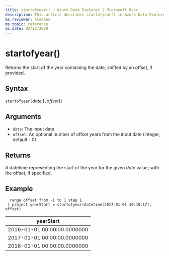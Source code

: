 ```yaml
---
title: startofyear() - Azure Data Explorer | Microsoft Docs
description: This article describes startofyear() in Azure Data Explorer.
ms.reviewer: alexans
ms.topic: reference
ms.date: 02/13/2020
---
```

# startofyear()

Returns the start of the year containing the date, shifted by an offset, if provided.

## Syntax

`startofyear(`*date* [`,`*offset*]`)`

## Arguments

* `date`: The input date.
* `offset`: An optional number of offset years from the input date (integer, default - 0). 

## Returns

A datetime representing the start of the year for the given *date* value, with the offset, if specified.

## Example

```kusto
  range offset from -1 to 1 step 1
 | project yearStart = startofyear(datetime(2017-01-01 10:10:17), offset) 
```

|yearStart|
|---|
|2016-01-01 00:00:00.0000000|
|2017-01-01 00:00:00.0000000|
|2018-01-01 00:00:00.0000000|